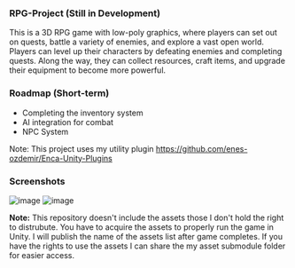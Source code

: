 ### RPG-Project (Still in Development)
This is a 3D RPG game with low-poly graphics, where players can set out on quests, battle a variety of enemies, and explore a vast open world. Players can level up their characters by defeating enemies and completing quests. Along the way, they can collect resources, craft items, and upgrade their equipment to become more powerful.

### Roadmap (Short-term)
* Completing the inventory system
* AI integration for combat
* NPC System

Note: This project uses my utility plugin https://github.com/enes-ozdemir/Enca-Unity-Plugins

### Screenshots 
![image](https://github.com/enes-ozdemir/RPG-Project/assets/41696219/6c9376a6-2a0c-4043-8098-a383a80e8d2c)
![image](https://github.com/enes-ozdemir/RPG-Project/assets/41696219/4c3b3434-83a9-4637-84eb-88cd517dc638)

**Note:** This repository doesn't include the assets those I don't hold the right to distrubute. You have to acquire the assets to properly run the game in Unity. I will publish the name of the assets list after game completes. If you have the rights to use the assets I can share the my asset submodule folder for easier access.

